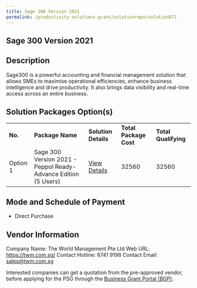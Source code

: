 ```yaml
---
title: Sage 300 Version 2021
permalink: /productivity-solutions-grant/solutionrepo/solution871
---
```


## Sage 300 Version 2021

## Description

Sage300 is a powerful accounting and financial management solution that allows SMEs to maximise operational efficiencies, enhance business intelligence and drive productivity. It also brings data visibility and real-time access across an entire business.

## Solution Packages Option(s)

<table>
<tr>
<td><b>No.</b></td>
<td><b>Package Name</b></td>
<td><b>Solution Details</b></td>
<td><b>Total Package Cost</b></td>
<td><b>Total Qualifying</b></td>
</tr>
<tr>
<td>Option 1</td>
<td>Sage 300 Version 2021 - Peppol Ready- Advance Edition (5 Users)</td>
<td><a href='https://www.gobusiness.gov.sg/images/psg/Desensitised_The_world_management_Annex_3_CR_wef_11_Feb_2021_Part_4.pdf'>View Details</a></td>
<td>32560</td>
<td>32560</td>
</tr>
</table>

## Mode and Schedule of Payment

 - Direct Purchase

## Vendor Information

 Company Name: The World Management Pte Ltd
Web URL: https://twm.com.sg/
Contact Hotline: 6741 9198
Contact Email: sales@twm.com.sg

Interested companies can get a quotation from the pre-approved vendor, before applying for the PSG through the <a href='https://www.businessgrants.gov.sg/'>Business Grant Portal (BGP)</a>.
<script src="/jquery/resize-tables.js"></script>
